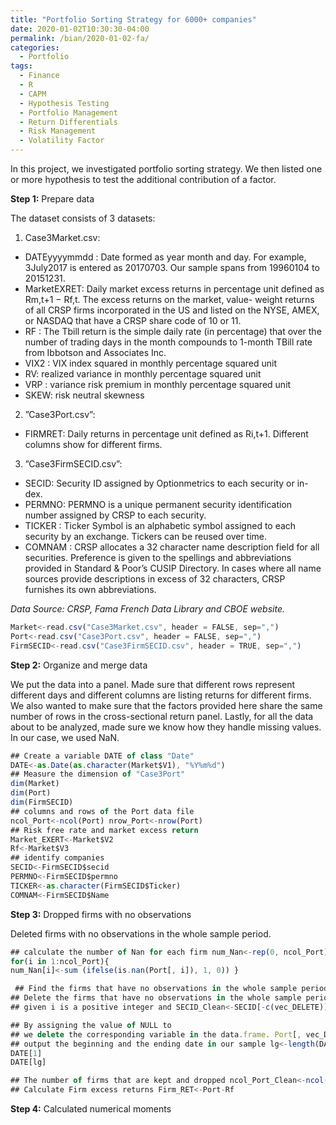 ```yaml
---
title: "Portfolio Sorting Strategy for 6000+ companies"
date: 2020-01-02T10:30:30-04:00
permalink: /bian/2020-01-02-fa/
categories:
  - Portfolio
tags:
  - Finance
  - R
  - CAPM
  - Hypothesis Testing
  - Portfolio Management
  - Return Differentials
  - Risk Management
  - Volatility Factor
---
```

In this project, we investigated portfolio sorting strategy. We then listed one or more hypothesis to test the additional contribution of a factor.

**Step 1:** Prepare data

The dataset consists of 3 datasets:

1. Case3Market.csv:
  - DATEyyyymmdd : Date formed as year month and day. For example, 3July2017 is entered as 20170703. Our sample spans from 19960104 to 20151231.
  - MarketEXRET: Daily market excess returns in percentage unit defined as Rm,t+1 − Rf,t. The excess returns on the market, value- weight returns of all CRSP firms incorporated in the US and listed on the NYSE, AMEX, or NASDAQ that have a CRSP share code of 10 or 11.
  - RF : The Tbill return is the simple daily rate (in percentage) that over the number of trading days in the month compounds to 1-month TBill rate from Ibbotson and Associates Inc.
  - VIX2 : VIX index squared in monthly percentage squared unit
  - RV: realized variance in monthly percentage squared unit
  - VRP : variance risk premium in monthly percentage squared unit
  - SKEW: risk neutral skewness 

2. ”Case3Port.csv”:
  - FIRMRET: Daily returns in percentage unit defined as Ri,t+1. Different columns show for different firms.

3. ”Case3FirmSECID.csv”:
  - SECID: Security ID assigned by Optionmetrics to each security or in-
dex.
  - PERMNO: PERMNO is a unique permanent security identification number assigned by CRSP to each security.
  - TICKER : Ticker Symbol is an alphabetic symbol assigned to each security by an exchange. Tickers can be reused over time.
  - COMNAM : CRSP allocates a 32 character name description field for all securities. Preference is given to the spellings and abbreviations provided in Standard & Poor’s CUSIP Directory. In cases where all name sources provide descriptions in excess of 32 characters, CRSP furnishes its own abbreviations.

*Data Source: CRSP, Fama French Data Library and CBOE website.*

```javascript
Market<-read.csv("Case3Market.csv", header = FALSE, sep=",")
Port<-read.csv("Case3Port.csv", header = FALSE, sep=",")
FirmSECID<-read.csv("Case3FirmSECID.csv", header = TRUE, sep=",")
```
**Step 2:** Organize and merge data

We put the data into a panel. Made sure that different rows represent different days and different columns are listing returns for different firms. We also wanted to make sure that the factors provided here share the same number of rows in the cross-sectional return panel. Lastly, for all the data about to be analyzed, made sure we know how they handle missing values. In our case, we used NaN.

```javascript
## Create a variable DATE of class "Date" 
DATE<-as.Date(as.character(Market$V1), "%Y%m%d")
## Measure the dimension of "Case3Port"
dim(Market)
dim(Port)
dim(FirmSECID)
## columns and rows of the Port data file 
ncol_Port<-ncol(Port) nrow_Port<-nrow(Port)
## Risk free rate and market excess return 
Market_EXERT<-Market$V2
Rf<-Market$V3
## identify companies 
SECID<-FirmSECID$secid 
PERMNO<-FirmSECID$permno 
TICKER<-as.character(FirmSECID$Ticker) 
COMNAM<-FirmSECID$Name
```

**Step 3:** Dropped firms with no observations

Deleted firms with no observations in the whole sample period.

```javascript
## calculate the number of Nan for each firm num_Nan<-rep(0, ncol_Port)
for(i in 1:ncol_Port){
num_Nan[i]<-sum (ifelse(is.nan(Port[, i]), 1, 0)) }

 ## Find the firms that have no observations in the whole sample period vec_DELETE<-which(num_Nan == nrow_Port)
## Delete the firms that have no observations in the whole sample period ## TICKER[-c(i)] can return vector TICKER without ith element of TICKER,
## given i is a positive integer and SECID_Clean<-SECID[-c(vec_DELETE)] PERMNO_Clean<-PERMNO[-c(vec_DELETE)] TICKER_Clean<-TICKER[-c(vec_DELETE)] COMNAM_Clean<-COMNAM[-c(vec_DELETE)]

## By assigning the value of NULL to
## we delete the corresponding variable in the data.frame. Port[, vec_DELETE]<-NULL
## output the beginning and the ending date in our sample lg<-length(DATE)
DATE[1]
DATE[lg]

## The number of firms that are kept and dropped ncol_Port_Clean<-ncol(Port) num_Dropped<-ncol_Port-ncol_Port_Clean
## Calculate Firm excess returns Firm_RET<-Port-Rf
```
**Step 4:** Calculated numerical moments
